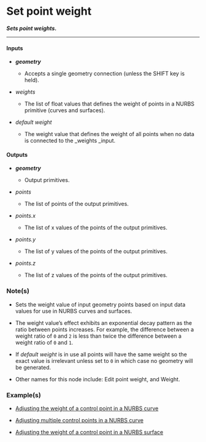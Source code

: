 # Set point weight

**_Sets point weights._**

---


#### Inputs

* **_geometry_**

  * Accepts a single geometry connection (unless the SHIFT key is held).

* _weights_

  * The list of float values that defines the weight of points in a NURBS primitive (curves and surfaces). 

* _default weight_

  * The weight value that defines the weight of all points when no data is connected to the _weights _input.


#### Outputs

* **_geometry_**

  * Output primitives.

* _points_

  * The list of points of the output primitives.

* _points.x_

  * The list of x values of the points of the output primitives.

* _points.y_

  * The list of y values of the points of the output primitives.

* _points.z_

  * The list of z values of the points of the output primitives.


### Note(s)

* Sets the weight value of input geometry points based on input data values for use in NURBS curves and surfaces.

* The weight value’s effect exhibits an exponential decay pattern as the ratio between points increases. For example, the difference between a weight ratio of `0` and `2` is less than twice the difference between a weight ratio of `0` and `1`.

* If _default weight_ is in use all points will have the same weight so the exact value is irrelevant unless set to `0` in which case no geometry will be generated.

* Other names for this node include: Edit point weight, and Weight.


### Example(s)

* <a href="https://creator.trimble.com/graph?assetURI=whp:fda9e49d-ec22-4f59-bf1b-388973b49b08&version=latest" target="_blank">Adjusting the weight of a control point in a NURBS curve</a>

* <a href="https://creator.trimble.com/graph?assetURI=whp:be6d8d9c-71b0-49c9-a46f-a1adfa531cb7&version=latest" target="_blank">Adjusting multiple control points in a NURBS curve</a>

* <a href="https://creator.trimble.com/graph?assetURI=whp:91003498-1edb-4de9-afa0-c31086a66e51&version=latest" target="_blank">Adjusting the weight of a control point in a NURBS surface</a>